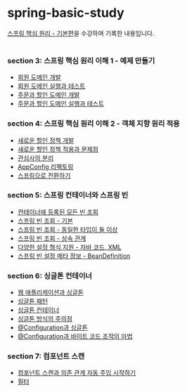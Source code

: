 # spring-basic-study
[스프링 핵심 원리 - 기본편](https://www.inflearn.com/course/%EC%8A%A4%ED%94%84%EB%A7%81-%ED%95%B5%EC%8B%AC-%EC%9B%90%EB%A6%AC-%EA%B8%B0%EB%B3%B8%ED%8E%B8?srsltid=AfmBOoqFTqsMQ7OTY2fcb85NL-SyiuXkzz8Sv1McAKYEi2ibE6arMthZ)을 수강하며 기록한 내용입니다.
<br>
<br>
### section 3: 스프링 핵심 원리 이해 1 - 예제 만들기
- [회원 도메인 개발](https://github.com/j1suk1m/spring-basic-study/commit/7f0a8074222a3ac27a45905ce7e4fe75962c46cd)
- [회원 도메인 실행과 테스트](https://github.com/j1suk1m/spring-basic-study/commit/426541b05a7601637b5d670c8817f920ac3ae410)
- [주문과 할인 도메인 개발](https://github.com/j1suk1m/spring-basic-study/commit/93346fca96fc9c2f3bb16351c3fd0639602809a1)
- [주문과 할인 도메인 실행과 테스트](https://github.com/j1suk1m/spring-basic-study/commit/9c5683f4267d5f64ba8f088bace0676559708255)

### section 4: 스프링 핵심 원리 이해 2 - 객체 지향 원리 적용
- [새로운 할인 정책 개발](https://github.com/j1suk1m/spring-basic-study/commit/472009386607001148ee3fda032dc21dfc163cd5)
- [새로운 할인 정책 적용과 문제점](https://github.com/j1suk1m/spring-basic-study/commit/8cf1db30e9a44e8a69c240d4210014ac91676ff7)
- [관심사의 분리](https://github.com/j1suk1m/spring-basic-study/commit/3066ecdf50e8a8e226f012389b7ed50138625433)
- [AppConfig 리팩토링](https://github.com/j1suk1m/spring-basic-study/commit/6526702ee5c325b2b69c2528b87bb2c3de07a1f0)
- [스프링으로 전환하기](https://github.com/j1suk1m/spring-basic-study/commit/dd5e24ddf16cdb27bb00fc010d2b5a788d68ed1e)

### section 5: 스프링 컨테이너와 스프링 빈
- [컨테이너에 등록된 모든 빈 조회](https://github.com/j1suk1m/spring-basic-study/commit/07aba7b08ee433e65eefeb02391cfc4368ac929d)
- [스프링 빈 조회 - 기본](https://github.com/j1suk1m/spring-basic-study/commit/9b24a56bb6863d4520b34aa0fd7ef3c754d54b92)
- [스프링 빈 조회 - 동일한 타입이 둘 이상](https://github.com/j1suk1m/spring-basic-study/commit/108464c8c206dfe821853c5675d30b935952a14b)
- [스프링 빈 조회 - 상속 관계](https://github.com/j1suk1m/spring-basic-study/commit/c1a5d04eb199bcd19470e0c5552d990d91bb1310)
- [다양한 설정 형식 지원 - 자바 코드, XML](https://github.com/j1suk1m/spring-basic-study/commit/cbedb75c3722c142fd3d197530f28b7dd44bbedd)
- [스프링 빈 설정 메타 정보 - BeanDefinition](https://github.com/j1suk1m/spring-basic-study/commit/12b78fd72038ba36e08cd7bd8e636e380b9decaf)

### section 6: 싱글톤 컨테이너
- [웹 애플리케이션과 싱글톤](https://github.com/j1suk1m/spring-basic-study/commit/6536997995b122422c84a70757c269545ce069a8)
- [싱글톤 패턴](https://github.com/j1suk1m/spring-basic-study/commit/5380aed80800346708f77df981ee7923c674ff33)
- [싱글톤 컨테이너](https://github.com/j1suk1m/spring-basic-study/commit/51c4b6cca4e80245bc6711525ae8d0538b78d4d5)
- [싱글톤 방식의 주의점](https://github.com/j1suk1m/spring-basic-study/commit/32e8542fe4d2fa4b9a9112a515a6a013edd17092)
- [@Configuration과 싱글톤](https://github.com/j1suk1m/spring-basic-study/commit/fed74d5ec951bec7da5d53f6ccffac55d5493bf4)
- [@Configuration과 바이트 코드 조작의 마법](https://github.com/j1suk1m/spring-basic-study/commit/a2f3b8e2f398046dac6a7a54ef745f3199b94d8e)

### section 7: 컴포넌트 스캔
- [컴포넌트 스캔과 의존 관계 자동 주입 시작하기](https://github.com/j1suk1m/spring-basic-study/commit/608aef3f43fa7e6d952ed941d18b45a5238d6282)
- [필터](https://github.com/j1suk1m/spring-basic-study/commit/c88940d9dee4cda6ff0aba4d89a21018888aa345)